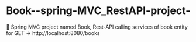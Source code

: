 # Book--spring-MVC_RestAPI-project-
🔸 Spring MVC project named Book, Rest-API calling services of book entity
for GET -> http://localhost:8080/books

